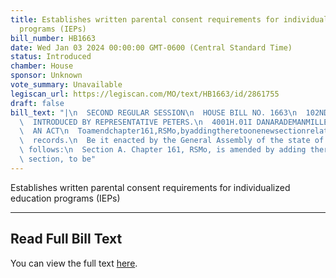 ```yaml
---
title: Establishes written parental consent requirements for individualized education
  programs (IEPs)
bill_number: HB1663
date: Wed Jan 03 2024 00:00:00 GMT-0600 (Central Standard Time)
status: Introduced
chamber: House
sponsor: Unknown
vote_summary: Unavailable
legiscan_url: https://legiscan.com/MO/text/HB1663/id/2861755
draft: false
bill_text: "|\n  SECOND REGULAR SESSION\n  HOUSE BILL NO. 1663\n  102ND GENERAL ASSEMBLY\n\
  \  INTRODUCED BY REPRESENTATIVE PETERS.\n  4001H.01I DANARADEMANMILLER,ChiefClerk\n\
  \  AN ACT\n  Toamendchapter161,RSMo,byaddingtheretoonenewsectionrelatingtospecialeducation\n\
  \  records.\n  Be it enacted by the General Assembly of the state of Missouri, as\
  \ follows:\n  Section A. Chapter 161, RSMo, is amended by adding thereto one new\
  \ section, to be"
---
```

Establishes written parental consent requirements for individualized education programs (IEPs)

---

## Read Full Bill Text

You can view the full text [here](https://legiscan.com/MO/text/HB1663/id/2861755).
